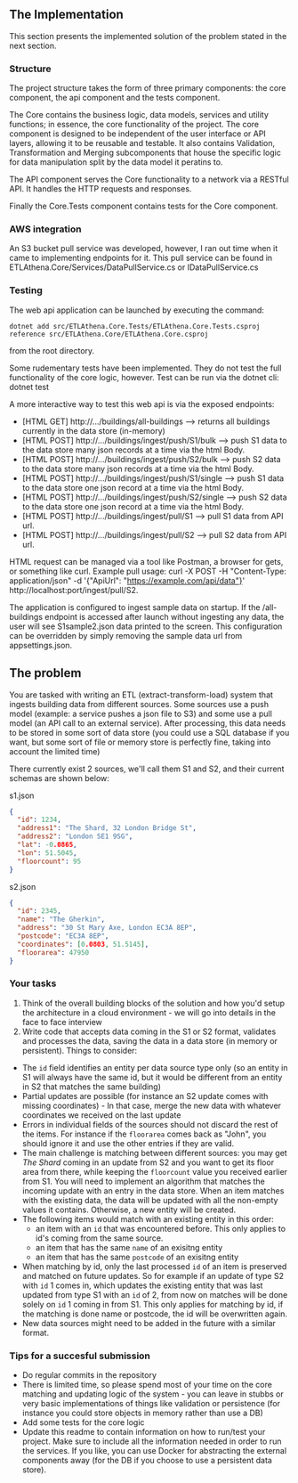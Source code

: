 ## The Implementation ##

This section presents the implemented solution of the problem stated in the next section.

### Structure ###

The project structure takes the form of three primary components: the core component, the api component and the tests component.

The Core contains the business logic, data models, services and utility functions; in essence, the core functionality of the project. The core component is designed to be independent of the user interface or API layers, allowing it to be reusable and testable. It also contains Validation, Transformation and Merging subcomponents that house the specific logic for data manipulation split by the data model it peratins to.

The API component serves the Core functionality to a network via a RESTful API. It handles the HTTP requests and responses.

Finally the Core.Tests component contains tests for the Core component.

### AWS integration ###

An S3 bucket pull service was developed, however, I ran out time when it came to implementing endpoints for it.
This pull service can be found in ETLAthena.Core/Services/DataPullService.cs or IDataPullService.cs

### Testing ###

The web api application can be launched by executing the command:

`dotnet add src/ETLAthena.Core.Tests/ETLAthena.Core.Tests.csproj reference src/ETLAthena.Core/ETLAthena.Core.csproj`

from the root directory.


Some rudementary tests have been implemented. They do not test the full functionality of the core logic, however.
Test can be run via the dotnet cli:
dotnet test

A more interactive way to test this web api is via the exposed endpoints:

- [HTML GET] http://.../buildings/all-buildings          --> returns all buildings currently in the data store (in-memory)
- [HTML POST] http://.../buildings/ingest/push/S1/bulk   --> push S1 data to the data store many json records at a time via the html Body.
- [HTML POST] http://.../buildings/ingest/push/S2/bulk   --> push S2 data to the data store many json records at a time via the html Body.
- [HTML POST] http://.../buildings/ingest/push/S1/single --> push S1 data to the data store one json record at a time via the html Body.
- [HTML POST] http://.../buildings/ingest/push/S2/single --> push S2 data to the data store one json record at a time via the html Body.
- [HTML POST] http://.../buildings/ingest/pull/S1        --> pull S1 data from API url.
- [HTML POST] http://.../buildings/ingest/pull/S2        --> pull S2 data from API url.

HTML request can be managed via a tool like Postman, a browser for gets, or something like curl.
Example pull usage: 
curl -X POST -H "Content-Type: application/json" -d '{"ApiUrl": "https://example.com/api/data"}' http://localhost:port/ingest/pull/S2.


The application is configured to ingest sample data on startup. If the /all-buildings endpoint is accessed after launch without ingesting any data,
the user will see S1sample2.json data printed to the screen. This configuration can be overridden by simply removing the sample data url from appsettings.json.


## The problem ##

You are tasked with writing an ETL (extract-transform-load) system that ingests building data from different sources. Some sources use a push model (example: a service pushes a json file to S3) and some use a pull model (an API call to an external service). After processing, this data needs to be stored in some sort of data store (you could use a SQL database if you want, but some sort of file or memory store is perfectly fine, taking into account the limited time)

There currently exist 2 sources, we'll call them S1 and S2, and their current schemas are shown below: 

s1.json
```json
{
  "id": 1234,
  "address1": "The Shard, 32 London Bridge St",
  "address2": "London SE1 9SG",
  "lat": -0.0865,
  "lon": 51.5045,
  "floorcount": 95
}
```
s2.json
```json
{
  "id": 2345,
  "name": "The Gherkin",
  "address": "30 St Mary Axe, London EC3A 8EP",
  "postcode": "EC3A 8EP",
  "coordinates": [0.0803, 51.5145],
  "floorarea": 47950
}
```

### Your tasks ###

1. Think of the overall building blocks of the solution and how you'd setup the architecture in a cloud environment - we will go into details in the face to face interview
2. Write code that accepts data coming in the S1 or S2 format, validates and processes the data, saving the data in a data store (in memory or persistent). Things to consider:

* The ```id``` field identifies an entity per data source type only (so an entity in S1 will always have the same id, but it would be different from an entity in S2 that matches the same building) 
* Partial updates are possible (for instance an S2 update comes with missing coordinates) - In that case, merge the new data with whatever coordinates we received on the last update
* Errors in individual fields of the sources should not discard the rest of the items. For instance if the ```floorarea``` comes back as "John", you should ignore it and use the other entries if they are valid.
* The main challenge is matching between different sources: you may get *The Shard* coming in an update from S2 and you want to get its floor area from there, while keeping the ```floorcount``` value you received earlier from S1. You will need to implement an algorithm that matches the incoming update with an entry in the data store. When an item matches with the existing data, the data will be updated with all the non-empty values it contains. Otherwise, a new entity will be created. 
* The following items would match with an existing entity in this order:
    * an item with an ```id``` that was encountered before. This only applies to id's coming from the same source.
    * an item that has the same ```name``` of an exisitng entity
    * an item that has the same ```postcode``` of an exisitng entity
* When matching by id, only the last processed ```id``` of an item is preserved and matched on future updates. So for example if an update of type S2 with ```id``` 1 comes in, which updates the existing entity that was last updated from type S1 with an ```id``` of 2, from now on matches will be done solely on ```id``` 1 coming in from S1. This only applies for matching by id, if the matching is done name or postcode, the id will be overwritten again.
* New data sources might need to be added in the future with a similar format.

### Tips for a succesful submission ###

* Do regular commits in the repository
* There is limited time, so please spend most of your time on the core matching and updating logic of the system - you can leave in stubbs or very basic implementations of things like validation or persistence (for instance you could store objects in memory rather than use a DB)
* Add some tests for the core logic
* Update this readme to contain information on how to run/test your project. Make sure to include all the information needed in order to run the services. If you like, you can use Docker for abstracting the external components away (for the DB if you choose to use a persistent data store). 

